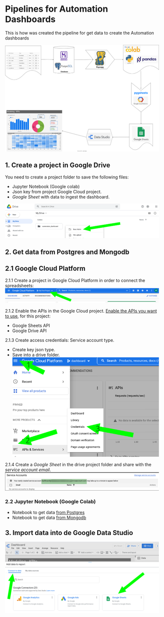 # Pipelines for Automation Dashboards

This is how was created the pipeline for get data to create the Automation dashboards

![general_pipeline](assets/pipeline.drawio.svg)


## 1. Create a project in Google Drive

You need to create a project folder to save the following files:
* Jupyter Notebook (Google colab)
* Json key from project Google Cloud project.
* *Google Sheet* with data to ingest the dashboard.

![drive_folder](assets/drive_folder.png)

## 2. Get data from Postgres and Mongodb

## 2.1 Google Cloud Platform

2.1.1 Create a project in Google Cloud Platform in order to connect the spreadsheets:
![new_project](assets/new_project.png)

2.1.2 Enable the APIs in the Google Cloud project. [Enable the APIs you want to use](https://developers.google.com/workspace/guides/enable-apis), for this project:  
* Google Sheets API 
* Google Drive API

2.1.3 Create access credentials: Service account type.
* Create key json type.
* Save into a drive folder.
![credentials](assets/credentials.png)

2.1.4 Create a *Google Sheet* in the drive project folder and share with the *service account email*.
![email](assets/email.png)

### 2.2 Jupyter Notebook (Google Colab)

* Notebook to get data [from Postgres](Notebooks/postgres_data.ipynb)
* Notebook to get data [from Mongodb](Notebooks/mongodb_data.ipynb)

## 3. Import data into de Google Data Studio

![data](assets/data.png)

